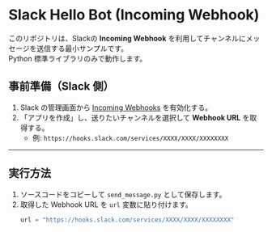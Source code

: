 # Slack Hello Bot (Incoming Webhook)

このリポジトリは、Slackの **Incoming Webhook** を利用してチャンネルにメッセージを送信する最小サンプルです。  
Python 標準ライブラリのみで動作します。

## 事前準備（Slack 側）
1. Slack の管理画面から [Incoming Webhooks](https://api.slack.com/messaging/webhooks) を有効化する。
2. 「アプリを作成」し、送りたいチャンネルを選択して **Webhook URL** を取得する。  
   - 例: `https://hooks.slack.com/services/XXXX/XXXX/XXXXXXXX`

---

## 実行方法
1. ソースコードをコピーして `send_message.py` として保存します。
2. 取得した Webhook URL を `url` 変数に貼り付けます。
   ```python
   url = "https://hooks.slack.com/services/XXXX/XXXX/XXXXXXXX"
